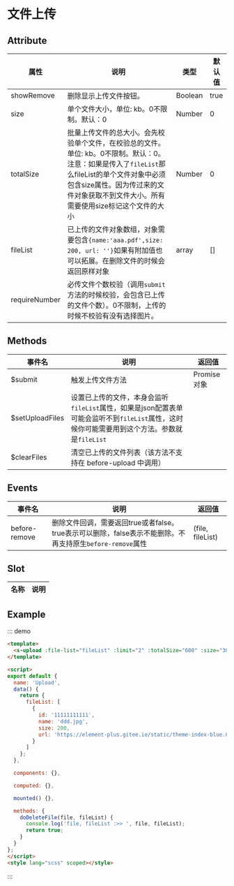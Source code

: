 # 文件上传


## Attribute

| 属性   | 说明                                       | 类型    | 默认值 |
| ------ | ------------------------------------------ | ------- | ------ |
| showRemove | 删除显示上传文件按钮。 | Boolean | true  |
| size | 单个文件大小，单位: kb。0不限制。默认：0 | Number | 0  |
| totalSize | 批量上传文件的总大小。会先校验单个文件，在校验总的文件。单位: kb。0不限制。默认：0。注意：如果是传入了`fileList`那么fileList的单个文件对象中必须包含size属性。因为传过来的文件对象获取不到文件大小。所有需要使用size标记这个文件的大小 | Number | 0  |
| fileList | 已上传的文件对象数组，对象需要包含`{name:'aaa.pdf',size: 200, url: ''}`如果有附加值也可以拓展。在删除文件的时候会返回原样对象 | array | [] |
| requireNumber | 必传文件个数校验（调用`submit`方法的时候校验，会包含已上传的文件个数）。0不限制，上传的时候不校验有没有选择图片。 |  |  |

## Methods

| 事件名          | 说明                                                         | 返回值       |
| --------------- | ------------------------------------------------------------ | ------------ |
| $submit         | 触发上传文件方法                                             | Promise 对象 |
| $setUploadFiles | 设置已上传的文件，本身会监听`fileList`属性，如果是json配置表单可能会监听不到`fileList`属性，这时候你可能需要用到这个方法。参数就是`fileList` |              |
| $clearFiles     | 清空已上传的文件列表（该方法不支持在 before-upload 中调用）  |              |

## Events

| 事件名        | 说明                                                         | 返回值           |
| ------------- | ------------------------------------------------------------ | ---------------- |
| before-remove | 删除文件回调，需要返回true或者false。true表示可以删除，false表示不能删除。不再支持原生`before-remove`属性 | (file, fileList) |

## Slot

| 名称   | 说明                                                   |
| ------ | ------------------------------------------------------ |


## Example

::: demo

```html
<template>
  <s-upload :file-list="fileList" :limit="2" :totalSize="600" :size="300" @before-remove="doDeleteFile" />
</template>

<script>
export default {
  name: 'Upload',
  data() {
    return {
      fileList: [
        {
          id: '11111111111',
          name: 'ddd.jpg',
          size: 200,
          url: 'https://element-plus.gitee.io/static/theme-index-blue.8fbb67d.png'
        }
      ]
    };
  },

  components: {},

  computed: {},

  mounted() {},

  methods: {
    doDeleteFile(file, fileList) {
      console.log('file, fileList :>> ', file, fileList);
      return true;
    }
  }
};
</script>
<style lang="scss" scoped></style>
```

:::
